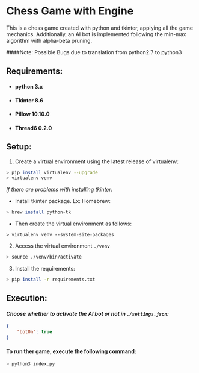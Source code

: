 # Chess Game with Engine

This is a chess game created with python and tkinter, applying all the game mechanics. Additionally, an AI bot is implemented following the min-max algorithm with alpha-beta pruning.

####Note: Possible Bugs due to translation from python2.7 to python3

## Requirements:
- #### python 3.x
- #### Tkinter 8.6
- #### Pillow 10.10.0
- #### Thread6 0.2.0

## Setup:

1. Create a virtual environment using the latest release of virtualenv:

``` bash
> pip install virtualenv --upgrade
> virtualenv venv
```

_If there are problems with installing tkinter:_
- Install tkinter package. Ex: Homebrew:
``` bash
> brew install python-tk
```
- Then create the virtual environment as follows:
```
> virtualenv venv --system-site-packages
```

2. Access the virtual environment `./venv`
``` bash
> source ./venv/bin/activate
```

3. Install the requirements:
```bash
> pip install -r requirements.txt
```

## Execution:

#### _Choose whether to activate the AI bot or not in `./settings.json`:_

``` json
{
    "botOn": true
}
```

#### To run ther game, execute the following command:

``` bash
> python3 index.py
```
